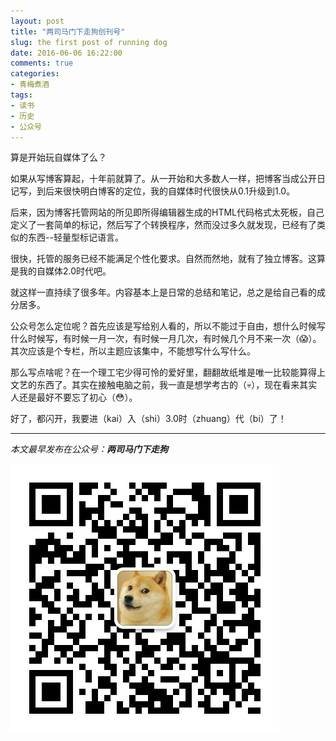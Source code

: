```yaml
---
layout: post
title: "两司马门下走狗创刊号"
slug: the first post of running dog
date: 2016-06-06 16:22:00
comments: true
categories:
- 青梅煮酒
tags:
- 读书
- 历史
- 公众号
---
```


算是开始玩自媒体了么？

如果从写博客算起，十年前就算了。从一开始和大多数人一样，把博客当成公开日记写，到后来很快明白博客的定位，我的自媒体时代很快从0.1升级到1.0。

后来，因为博客托管网站的所见即所得编辑器生成的HTML代码格式太死板，自己定义了一套简单的标记，然后写了个转换程序，然而没过多久就发现，已经有了类似的东西--轻量型标记语言。

很快，托管的服务已经不能满足个性化要求。自然而然地，就有了独立博客。这算是我的自媒体2.0时代吧。

就这样一直持续了很多年。内容基本上是日常的总结和笔记，总之是给自己看的成分居多。

公众号怎么定位呢？首先应该是写给别人看的，所以不能过于自由，想什么时候写什么时候写，有时候一月一次，有时候一月几次，有时候几个月不来一次（😱）。其次应该是个专栏，所以主题应该集中，不能想写什么写什么。

那么写点啥呢？在一个理工宅少得可怜的爱好里，翻翻故纸堆是唯一比较能算得上文艺的东西了。其实在接触电脑之前，我一直是想学考古的（💀），现在看来其实人还是最好不要忘了初心（😳）。

好了，都闪开，我要进（kai）入（shi）3.0时（zhuang）代（bi）了！

<hr>

*本文最早发布在公众号：__两司马门下走狗__*

![](/images/qrcode_zougou.jpg)
